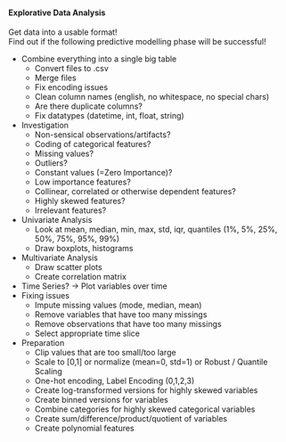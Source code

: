 #### Explorative Data Analysis 

Get data into a usable format!  
Find out if the following predictive modelling phase will be successful!  

+ Combine everything into a single big table
  + Convert files to .csv
  + Merge files
  + Fix encoding issues
  + Clean column names (english, no whitespace, no special chars)
  + Are there duplicate columns?
  + Fix datatypes (datetime, int, float, string)
+ Investigation
  + Non-sensical observations/artifacts?
  + Coding of categorical features?
  + Missing values?
  + Outliers?
  + Constant values (=Zero Importance)?
  + Low importance features?
  + Collinear, correlated or otherwise dependent features?
  + Highly skewed features?
  + Irrelevant features?
+ Univariate Analysis
  + Look at mean, median, min, max, std, iqr, quantiles (1%, 5%, 25%, 50%, 75%, 95%, 99%)
  + Draw boxplots, histograms
+ Multivariate Analysis
  + Draw scatter plots 
  + Create correlation matrix
+ Time Series? -> Plot variables over time
+ Fixing issues
  + Impute missing values (mode, median, mean)
  + Remove variables that have too many missings
  + Remove observations that have too many missings
  + Select appropriate time slice
+ Preparation
  + Clip values that are too small/too large
  + Scale to [0,1] or normalize (mean=0, std=1) or Robust / Quantile Scaling
  + One-hot encoding, Label Encoding (0,1,2,3)
  + Create log-transformed versions for highly skewed variables
  + Create binned versions for variables
  + Combine categories for highly skewed categorical variables
  + Create sum/difference/product/quotient of variables
  + Create polynomial features
